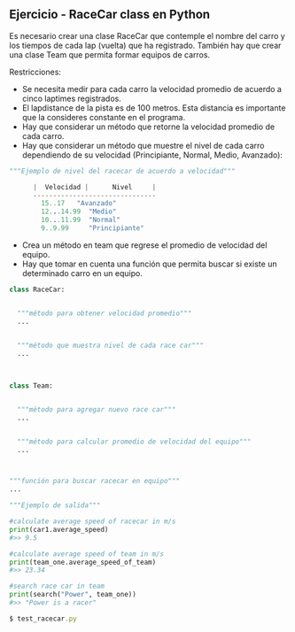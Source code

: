 ## Ejercicio - RaceCar class en Python

Es necesario crear una clase RaceCar que contemple el nombre del carro y los tiempos de cada lap (vuelta) que ha registrado. También hay que crear una clase Team que permita formar equipos de carros. 

Restricciones:

- Se necesita medir para cada carro la velocidad promedio de acuerdo a 
cinco laptimes registrados. 
- El lapdistance de la pista es de 100 metros. Esta 
distancia es importante que la consideres constante en el programa.
- Hay que considerar un método que retorne la velocidad promedio de cada carro.
- Hay que considerar un método que muestre el nivel de cada carro dependiendo de su velocidad (Principiante, Normal, Medio, Avanzado):

```python
"""Ejemplo de nivel del racecar de acuerdo a velocidad"""

      |  Velocidad |      Nivel     |
      -------------------------------
        15..17 	 "Avanzado"
        12...14.99  "Medio"
        10...11.99  "Normal"
        9..9.99     "Principiante"

```

- Crea un método en team que regrese el promedio de velocidad del equipo.
- Hay que tomar en cuenta una función que permita buscar si existe un determinado carro en un equipo. 

```python
class RaceCar:


  """método para obtener velocidad promedio"""
  ...

  
  """método que muestra nivel de cada race car"""
  ...
  


class Team:


  """método para agregar nuevo race car"""
  ...


  """método para calcular promedio de velocidad del equipo"""
  ...



"""función para buscar racecar en equipo"""
...

```

```python
"""Ejemplo de salida"""

#calculate average speed of racecar in m/s
print(car1.average_speed)
#>> 9.5 

#calculate average speed of team in m/s
print(team_one.average_speed_of_team)
#>> 23.34 

#search race car in team
print(search("Power", team_one))
#>> "Power is a racer"

```

```ruby
$ test_racecar.py
```

